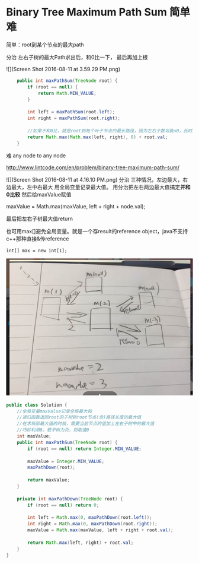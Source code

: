 # Binary Tree Maximum Path Sum 简单 难

简单：root到某个节点的最大path

分治 左右子树的最大Path求出后，和0比一下， 最后再加上根

![](Screen Shot 2016-08-11 at 3.59.29 PM.png)

```java
    public int maxPathSum(TreeNode root) {
        if (root == null) {
            return Math.MIN_VALUE;
        }
        
        int left = maxPathSum(root.left);
        int right = maxPathSum(root.right);
        
        //如果不和0比，就是root到每个叶子节点的最长路径，因为左右子数可能<0，此时要砍掉，只输出root.val
        return Math.max(Math.max(left, right), 0) + root.val;
    }
```

难
any node to any node

http://www.lintcode.com/en/problem/binary-tree-maximum-path-sum/

![](Screen Shot 2016-08-11 at 4.16.10 PM.png)
分治
三种情况，左边最大，右边最大，左中右最大
用全局变量记录最大值。 用分治把左右两边最大值搞定**并和0比较**
然后给maxValue赋值

maxValue = Math.max(maxValue, left + right + node.val);

最后把左右子树最大值return

也可用max[]避免全局变量。就是一个存result的reference object，java不支持c++那种直接&传reference

    int[] max = new int[1];

![](cc.png)
```java
public class Solution {
    //全局变量maxValue记录全局最大和
    //递归函数返回root的子树到root节点(含)路径长度的最大值
    //在求局部最大值的时候，需要当前节点的值加上左右子树中的最大值
    //巧妙利用0。若子树为负，则取值0
    int maxValue;
    public int maxPathSum(TreeNode root) {
        if (root == null) return Integer.MIN_VALUE;
        
        maxValue = Integer.MIN_VALUE;
        maxPathDown(root);
        
        return maxValue;
    }
    
    private int maxPathDown(TreeNode root) {
        if (root == null) return 0;
        
        int left = Math.max(0, maxPathDown(root.left));
        int right = Math.max(0, maxPathDown(root.right));
        maxValue = Math.max(maxValue, left + right + root.val);
        
        return Math.max(left, right) + root.val;
    }
}
```

